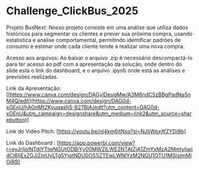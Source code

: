 # Challenge_ClickBus_2025

Projeto BusNext:
Nosso projeto consiste em uma análise que utiliza dados históricos para segmentar os clientes e prever sua próxima compra, usando estatistica e análise comportamental, permitindo identificar padrões de consumo e estimar onde cada cliente tende a realizar uma nova compra.


Acesso aos arquivos:
Ao baixar o arquivo .zip é necessário descompactá-lo para ter acesso ao pdf com a apresentação da solução, onde dentro do slide está o link do dashboard, e o arquivo .ipynb onde está as análises e previsões realizadas.

Link da Apresentação: [[https://www.canva.com/design/DAGylDeugMw/A3M6ndC5zBBgPadNa5nM4Q/edit](https://www.canva.com/design/DAG0d-xGEnU/hAGnMt2KyuqashS-827BiA/edit?utm_content=DAG0d-xGEnU&utm_campaign=designshare&utm_medium=link2&utm_source=sharebutton)]

Link do Vídeo Pitch: [https://youtu.be/nI4km6jtNso?si=NJIjWpxjtfZYDj9b]

Link do Dashboard : [https://app.powerbi.com/view?r=eyJrIjoiNTdjYTIwNGUtODBiYy00MWZlLWE2NTAtZjA1ZmYxMzA2MmIyIiwidCI6IjExZGJiZmUyLTg5YjgtNDU0OS1iZTEwLWNlYzM2NGU1OTU1MSIsImMiOjR9]
